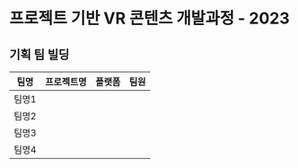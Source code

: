 # 프로젝트 기반 VR 콘텐츠 개발과정 - 2023

## 기획 팀 빌딩

|팀명|프로젝트명|플랫폼|팀원|
|---|---|---|---|
|팀명1||||
|팀명2||||
|팀명3||||
|팀명4||||